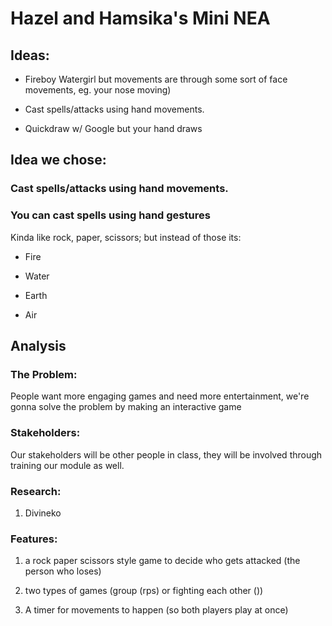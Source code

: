 # Hazel and Hamsika's Mini NEA

## Ideas:
 - Fireboy Watergirl but movements are through some sort of face movements, eg. your nose moving)

 * Cast spells/attacks using hand movements.

 + Quickdraw w/ Google but your hand draws

## Idea we chose: 

### Cast spells/attacks using hand movements.

### You can cast spells using hand gestures

Kinda like rock, paper, scissors; but instead of those its:
  - Fire
  * Water

  * Earth
  + Air


## Analysis
### The Problem:
People want more engaging games and need more entertainment, we're gonna solve the problem by making an interactive game

### Stakeholders:
Our stakeholders will be other people in class, they will be involved through training our module as well.

### Research:
1. Divineko

### Features:

1. a rock paper scissors style game to decide who gets attacked (the person who loses)

2. two types of games (group (rps) or fighting each other ())

3. A timer for movements to happen (so both players play at once)
